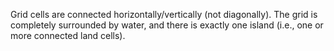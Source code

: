 Grid cells are connected horizontally/vertically (not diagonally). The grid is completely surrounded by water, and there is exactly one island (i.e., one or more connected land cells).


